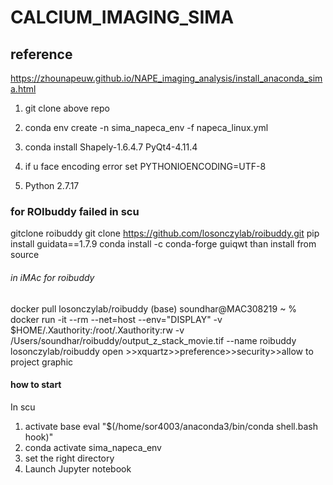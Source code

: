 # CALCIUM_IMAGING_SIMA

## reference 
https://zhounapeuw.github.io/NAPE_imaging_analysis/install_anaconda_sima.html

1. git clone above repo
2. conda env create -n sima_napeca_env -f napeca_linux.yml
3. conda install Shapely-1.6.4.7 PyQt4-4.11.4
4. if u face encoding error  set PYTHONIOENCODING=UTF-8

5. Python 2.7.17

### for ROIbuddy failed in scu
gitclone roibuddy 
git clone https://github.com/losonczylab/roibuddy.git
pip install guidata==1.7.9
conda install -c conda-forge guiqwt
than install from source 

###### in iMAc for roibuddy 
docker pull losonczylab/roibuddy
(base) soundhar@MAC308219 ~ % docker run -it --rm --net=host --env="DISPLAY" -v $HOME/.Xauthority:/root/.Xauthority:rw -v /Users/soundhar/roibuddy/output_z_stack_movie.tif --name roibuddy losonczylab/roibuddy
open >>xquartz>>preference>>security>>allow to project graphic


#### how to start 
In scu 
1. activate base eval "$(/home/sor4003/anaconda3/bin/conda shell.bash hook)"
2. conda activate sima_napeca_env
3. set the right directory
4. Launch Jupyter notebook

   



